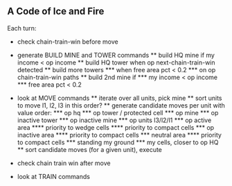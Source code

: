 A Code of Ice and Fire
-------------------------------

Each turn:

* check chain-train-win before move

* generate BUILD MINE and TOWER commands
** build HQ mine if my income < op income
** build HQ tower when op next-chain-train-win detected
** build more towers 
*** when free area pct < 0.2
*** on op chain-train-win paths
** build 2nd mine if 
*** my income < op income
*** free area pct < 0.2

* look at MOVE commands
** iterate over all units, pick mine
** sort units to move l1, l2, l3 in this order? 
** generate candidate moves per unit with value order:
*** op hq
*** op tower / protected cell
*** op mine
*** op inactive tower
*** op inactive mine
*** op units l3/l2/l1
*** op active area
**** priority to wedge cells
**** priority to compact cells
*** op inactive area
**** priority to compact cells
*** neutral area
**** priority to compact cells
*** standing my ground
*** my cells, closer to op HQ
** sort candidate moves (for a given unit), execute

* check chain train win after move

* look at TRAIN commands

